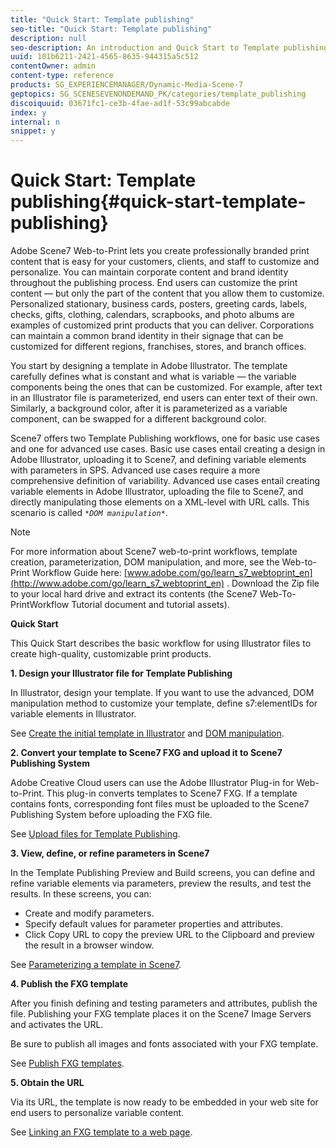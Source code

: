 ```yaml
---
title: "Quick Start: Template publishing"
seo-title: "Quick Start: Template publishing"
description: null
seo-description: An introduction and Quick Start to Template publishing to help you get up and running quickly.
uuid: 101b6211-2421-4565-8635-944315a5c512
contentOwner: admin
content-type: reference
products: SG_EXPERIENCEMANAGER/Dynamic-Media-Scene-7
geptopics: SG_SCENESEVENONDEMAND_PK/categories/template_publishing
discoiquuid: 03671fc1-ce3b-4fae-ad1f-53c99abcabde
index: y
internal: n
snippet: y
---
```


# Quick Start: Template publishing{#quick-start-template-publishing}

Adobe Scene7 Web-to-Print lets you create professionally branded print content that is easy for your customers, clients, and staff to customize and personalize. You can maintain corporate content and brand identity throughout the publishing process. End users can customize the print content — but only the part of the content that you allow them to customize. Personalized stationary, business cards, posters, greeting cards, labels, checks, gifts, clothing, calendars, scrapbooks, and photo albums are examples of customized print products that you can deliver. Corporations can maintain a common brand identity in their signage that can be customized for different regions, franchises, stores, and branch offices.

You start by designing a template in Adobe Illustrator. The template carefully defines what is constant and what is variable — the variable components being the ones that can be customized. For example, after text in an Illustrator file is parameterized, end users can enter text of their own. Similarly, a background color, after it is parameterized as a variable component, can be swapped for a different background color.

Scene7 offers two Template Publishing workflows, one for basic use cases and one for advanced use cases. Basic use cases entail creating a design in Adobe Illustrator, uploading it to Scene7, and defining variable elements with parameters in SPS. Advanced use cases require a more comprehensive definition of variability. Advanced use cases entail creating variable elements in Adobe Illustrator, uploading the file to Scene7, and directly manipulating those elements on a XML-level with URL calls. This scenario is called *`*DOM manipulation*`*.

>[!NOTE]
>
>For more information about Scene7 web-to-print workflows, template creation, parameterization, DOM manipulation, and more, see the Web-to-Print Workflow Guide here: [www.adobe.com/go/learn_s7_webtoprint_en](http://www.adobe.com/go/learn_s7_webtoprint_en) . Download the Zip file to your local hard drive and extract its contents (the Scene7 Web-To-PrintWorkflow Tutorial document and tutorial assets).

**Quick Start**

This Quick Start describes the basic workflow for using Illustrator files to create high-quality, customizable print products.

**1. Design your Illustrator file for Template Publishing**

In Illustrator, design your template. If you want to use the advanced, DOM manipulation method to customize your template, define s7:elementIDs for variable elements in Illustrator.

See [Create the initial template in Illustrator](create-initial-template-illustrator.md#create_the_initial_template_in_illustrator) and [DOM manipulation](dom-manipulation.md#dom_manipulation).

**2. Convert your template to Scene7 FXG and upload it to Scene7 Publishing System**

Adobe Creative Cloud users can use the Adobe Illustrator Plug-in for Web-to-Print. This plug-in converts templates to Scene7 FXG. If a template contains fonts, corresponding font files must be uploaded to the Scene7 Publishing System before uploading the FXG file.

See [Upload files for Template Publishing](upload-files-template-publishing.md#upload_files_for_template_publishing).

**3. View, define, or refine parameters in Scene7**

In the Template Publishing Preview and Build screens, you can define and refine variable elements via parameters, preview the results, and test the results. In these screens, you can:

* Create and modify parameters.
* Specify default values for parameter properties and attributes. 
* Click Copy URL to copy the preview URL to the Clipboard and preview the result in a browser window.

See [Parameterizing a template in Scene7](parameterizing-template-scene7.md#parameterizing_a_template_in_scene7).

**4. Publish the FXG template**

After you finish defining and testing parameters and attributes, publish the file. Publishing your FXG template places it on the Scene7 Image Servers and activates the URL.

Be sure to publish all images and fonts associated with your FXG template.

See [Publish FXG templates](dom-manipulation.md#publish_fxg_templates).

**5. Obtain the URL**

Via its URL, the template is now ready to be embedded in your web site for end users to personalize variable content.

See [Linking an FXG template to a web page](linking-fxg-template-web-page.md#linking_an_fxg_template_to_a_web_page).
